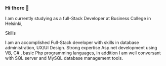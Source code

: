 ### Hi there 👋

<!--
**Jessemwangi/Jessemwangi** is a ✨ _special_ ✨ repository because its `README.md` (this file) appears on your GitHub profile.

Here are some ideas to get you started:

- 🔭 I’m currently working on ...
- 🌱 I’m currently learning ...
- 👯 I’m looking to collaborate on ...
- 🤔 I’m looking for help with ...
- 💬 Ask me about ...
- 📫 How to reach me: ...
- 😄 Pronouns: ...
- ⚡ Fun fact: ...
-->

I am currently studying as a full-Stack Developer at Business College in Helsinki, 

Skills

I am an accomplished Full-Stack developer with skills in database administration, UX/UI Design.
Strong expertise Asp.net development using VB, C# , basic Php programming languages, in addition I am well conversant with SQL server and MySQL
database management tools.
